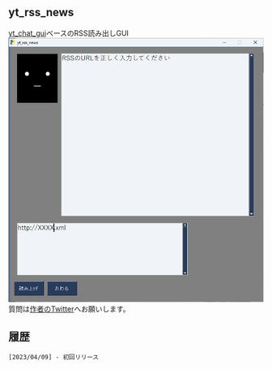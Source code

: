 ## yt_rss_news

[yt_chat_gui](https://github.com/YoutechA320U/yt_chat_gui)ベースのRSS読み出しGUI
![SS](https://github.com/YoutechA320U/yt_rss_news/blob/master/yt_rss_newsSS.png "yt_rss_news")
質問は[作者のTwitter](https://twitter.com/YoutechA320U)へお願いします。


## 履歴
    [2023/04/09] - 初回リリース
